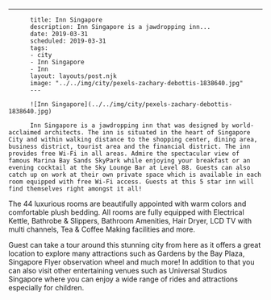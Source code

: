 ---
          title: Inn Singapore
          description: Inn Singapore is a jawdropping inn...
          date: 2019-03-31
          scheduled: 2019-03-31
          tags:
          - city
          - Inn Singapore
          - Inn
          layout: layouts/post.njk
          image: "../../img/city/pexels-zachary-debottis-1838640.jpg"
          ---
          
          ![Inn Singapore](../../img/city/pexels-zachary-debottis-1838640.jpg)
          
          Inn Singapore is a jawdropping inn that was designed by world-acclaimed architects. The inn is situated in the heart of Singapore City and within walking distance to the shopping center, dining area, business district, tourist area and the financial district. The inn provides free Wi-Fi in all areas. Admire the spectacular view of famous Marina Bay Sands SkyPark while enjoying your breakfast or an evening cocktail at the Sky Lounge Bar at Level 88. Guests can also catch up on work at their own private space which is available in each room equipped with free Wi-Fi access. Guests at this 5 star inn will find themselves right amongst it all!



The 44 luxurious rooms are beautifully appointed with warm colors and comfortable plush bedding. All rooms are fully equipped with Electrical Kettle, Bathrobe & Slippers, Bathroom Amenities, Hair Dryer, LCD TV with multi channels, Tea & Coffee Making facilities and more.



Guest can take a tour around this stunning city from here as it offers a great location to explore many attractions such as Gardens by the Bay Plaza, Singapore Flyer observation wheel and much more! In addition to that you can also visit other entertaining venues such as Universal Studios Singapore where you can enjoy a wide range of rides and attractions especially for children.